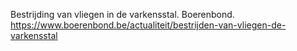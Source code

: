 Bestrijding van vliegen in de varkensstal. Boerenbond.  https://www.boerenbond.be/actualiteit/bestrijden-van-vliegen-de-varkensstal
